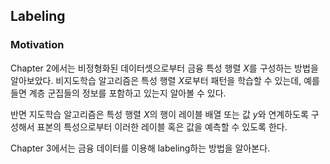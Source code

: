 ## Labeling

### Motivation

Chapter 2에서는 비정형화된 데이터셋으로부터 금융 특성 행렬 $X$를 구성하는 방법을 알아보았다. 비지도학습 알고리즘은 특성 행렬 $X$로부터 패턴을 학습할 수 있는데, 예를 들면 계층 군집들의 정보를 포함하고 있는지 알아볼 수 있다.

반면 지도학습 알고리즘은 특성 행렬 $X$의 행이 레이블 배열 또는 값 $y$와 연계하도록 구성해서 표본의 특성으로부터 이러한 레이블 혹은 값을 예측할 수 있도록 한다. 

Chapter 3에서는 금융 데이터를 이용해 labeling하는 방법을 알아본다.